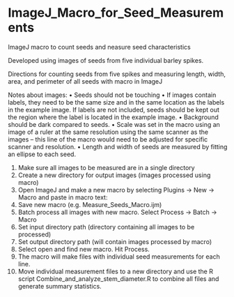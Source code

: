 # ImageJ_Macro_for_Seed_Measurements
ImageJ macro to count seeds and neasure seed characteristics

Developed using images of seeds from five individual barley spikes.

Directions for counting seeds from five spikes and measuring length, width, area, and perimeter of all seeds with macro in ImageJ

Notes about images:
•	Seeds should not be touching
•	If images contain labels, they need to be the same size and in the same location as the labels in the example image. If labels are not included, seeds should be kept out the region where the label is located in the example image.
•	Background should be dark compared to seeds.
•	Scale was set in the macro using an image of a ruler at the same resolution using the same scanner as the images – this line of the macro would need to be adjusted for specific scanner and resolution.
•	Length and width of seeds are measured by fitting an ellipse to each seed.

1.	Make sure all images to be measured are in a single directory
2.	Create a new directory for output images (images processed using macro)
3.	Open ImageJ and make a new macro by selecting Plugins -> New -> Macro and paste in macro text:
4.	Save new macro (e.g. Measure_Seeds_Macro.ijm)
5.	Batch process all images with new macro. Select Process -> Batch -> Macro
6.	Set input directory path (directory containing all images to be processed)
7.	Set output directory path (will contain images processed by macro)
8.	Select open and find new macro. Hit Process.
9.	The macro will make files with individual seed measurements for each line.
10.	Move individual measurement files to a new directory and use the R script Combine_and_analyze_stem_diameter.R to combine all files and generate summary statistics.
